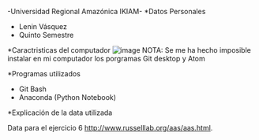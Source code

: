 -Universidad Regional Amazónica IKIAM-
*Datos Personales 
* Lenin Vásquez 
* Quinto Semestre 

*Caractristicas del computador 
![image](https://user-images.githubusercontent.com/94935358/149630374-f54a64d6-22be-4322-9c31-13dc6b1c54e1.png)
NOTA: Se me ha hecho imposible instalar en mi computador los porgramas Git desktop y Atom

*Programas utilizados
* Git Bash 
* Anaconda (Python Notebook) 

*Explicación de la data utilizada

Data para el ejercicio 6 
http://www.russelllab.org/aas/aas.html. 


